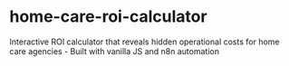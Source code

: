 # home-care-roi-calculator
Interactive ROI calculator that reveals hidden operational costs for home care agencies - Built with vanilla JS and n8n automation
